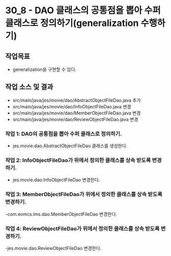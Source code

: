 # 30_8 - DAO 클래스의 공통점을 뽑아 수퍼 클래스로 정의하기(generalization 수행하기)

## 작업목표

- generalization을 구현할 수 있다.


## 작업 소스 및 결과

- src/main/java/jes/movie/dao/AbstractObjectFileDao.java 추가
- src/main/java/jes/movie/dao/InfoObjectFileDao.java 변경
- src/main/java/jes/movie/dao/MemberObjectFileDao.java 변경
- src/main/java/jes/movie/dao/ReviewObjectFileDao.java 변경


### 작업 1: DAO의 공통점을 뽑아 수퍼 클래스로 정의하기.

- jes.movie.dao.AbstractObjectFileDao 클래스를 생성한다.


### 작업 2: InfoObjectFileDao가 위에서 정의한 클래스를 상속 받도록 변경하기.

- jes.movie.dao.InfoObjectFileDao 변경한다.


### 작업 3: MemberObjectFileDao가 위에서 정의한 클래스를 상속 받도록 변경하기.

-com.eomcs.lms.dao.MemberObjectFileDao 변경한다.

  
### 작업 4: ReviewObjectFileDao가 위에서 정의한 클래스를 상속 받도록 변경하기.

-jes.movie.dao.ReviewObjectFileDao 변경한다. 